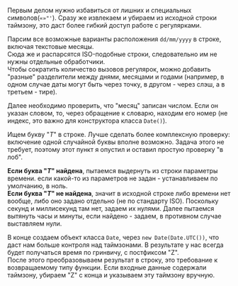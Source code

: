 Первым делом нужно избавиться от лишних и специальных символов(`«»"'`).
Сразу же извлекаем и убираем из исходной строки таймзону, это даст более гибкий доступ работе с регулярками.

Парсим все возможные варианты расположения `dd/mm/yyyy` в строке, включая текстовые месяцы.  
Сюда же и распарсятся ISO-подобные строки, следовательно им не нужны отдельные обработчики.  
Чтобы сократить количество вызовов регулярок, можно добавить "разные" разделители между днями, месяцами и годами (например, в одном случае даты могут быть через точку, в другом - через слэш, а в третьем - тире).  

Далее необходимо проверить, что "месяц" записан числом. Если он указан словом, то, через обращение к словарю, находим его номер (не индекс, это важно для конструктора класса `Date()`).  


Ищем букву "*T*" в строке. Лучше сделать более комплексную проверку: включение одной случайной буквы вполне возможно. Задача этого не требует, поэтому этот пункт я опустил и оставил простую проверку "в лоб".  

**Если буква "*T*" найдена**, пытаемся выдернуть из строки параметры времени. если какой-то из параметров не задан - устанавливаем по умолчанию, в ноль.  
**Если буква "*T*" не найдена**, значит в исходной строке либо времени нет вообще, либо оно задано отдельно (не по стандарту ISO). Поскольку секунд и миллисекунд там нет, задаем их нулями. Далее пытаемся вытянуть часы и минуты, если найдено - задаем, в противном случае выставляем нули.

В конце создаем объект класса `Date`, через `new Date(Date.UTC())`, что даст нам больше контроля над таймзонами. В результате у нас всегда будет получаться время по гринвичу, с постфиксом "Z".  
После этого преобразовываем результат в строку, это требование к возвращаемому типу функции.
Если входные данные содержали таймзону, убираем "Z" с конца и указываем эту таймзону вручную.

